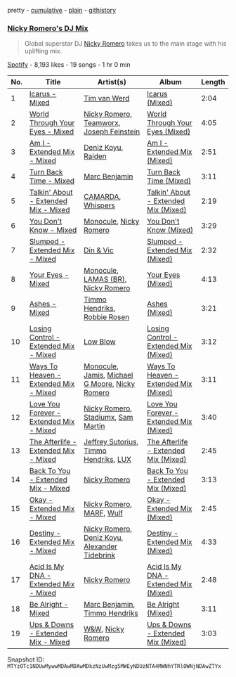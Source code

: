 pretty - [cumulative](/playlists/cumulative/37i9dQZF1DWXc3wUzQ4Nr1.md) - [plain](/playlists/plain/37i9dQZF1DWXc3wUzQ4Nr1) - [githistory](https://github.githistory.xyz/mackorone/spotify-playlist-archive/blob/main/playlists/plain/37i9dQZF1DWXc3wUzQ4Nr1)

### [Nicky Romero's DJ Mix](https://open.spotify.com/playlist/37i9dQZF1DWXc3wUzQ4Nr1)

> Global superstar DJ <a href="spotify:artist:5ChF3i92IPZHduM7jN3dpg">Nicky Romero</a> takes us to the main stage with his uplifting mix.

[Spotify](https://open.spotify.com/user/spotify) - 8,193 likes - 19 songs - 1 hr 0 min

| No. | Title | Artist(s) | Album | Length |
|---|---|---|---|---|
| 1 | [Icarus \- Mixed](https://open.spotify.com/track/47CzWORpnjuA0WDAhS5UR6) | [Tim van Werd](https://open.spotify.com/artist/5UgA77bKieWHI27WVk6bPE) | [Icarus \(Mixed\)](https://open.spotify.com/album/4SEWDfDlMLrCY815naVAdN) | 2:04 |
| 2 | [World Through Your Eyes \- Mixed](https://open.spotify.com/track/216jBU5wJLD6vkrX3awCVv) | [Nicky Romero](https://open.spotify.com/artist/5ChF3i92IPZHduM7jN3dpg), [Teamworx](https://open.spotify.com/artist/5AVL4JohmPpJASDshyUzQj), [Joseph Feinstein](https://open.spotify.com/artist/7ahEpNiwqIG5GJ3NkfHt1L) | [World Through Your Eyes \(Mixed\)](https://open.spotify.com/album/7fO5DaocxT0xiCw793sv3b) | 4:05 |
| 3 | [Am I \- Extended Mix \- Mixed](https://open.spotify.com/track/3f0J0lyaspohM9Cp8Rvmod) | [Deniz Koyu](https://open.spotify.com/artist/39PhMWg1aAuuZcph0OXGu6), [Raiden](https://open.spotify.com/artist/4YXNoMVTHRt01jYaKXTumJ) | [Am I \- Extended Mix \(Mixed\)](https://open.spotify.com/album/2nCPPkq60gbVWwVwD3VIqQ) | 2:51 |
| 4 | [Turn Back Time \- Mixed](https://open.spotify.com/track/0sv0ZIVZ3xJdLLW7LRUHQI) | [Marc Benjamin](https://open.spotify.com/artist/05KjvP5zdwtEIgEazqblZw) | [Turn Back Time \(Mixed\)](https://open.spotify.com/album/67c73VotVa5vnNnA1lTpJr) | 3:11 |
| 5 | [Talkin' About \- Extended Mix \- Mixed](https://open.spotify.com/track/19v5CwTT0yoJ5ets5E1vd1) | [CAMARDA](https://open.spotify.com/artist/09vy0H2lHwtBHCdzuFpDZN), [Whispers](https://open.spotify.com/artist/20CDUTkeimUuCordyA7SXq) | [Talkin' About \- Extended Mix \(Mixed\)](https://open.spotify.com/album/6xtyJL7aYqIXcdvrEYZ7BF) | 2:19 |
| 6 | [You Don't Know \- Mixed](https://open.spotify.com/track/2UGlvMzGwiryEcHOS4SFyw) | [Monocule](https://open.spotify.com/artist/0SURDCN1DbuW9STmuSHUaR), [Nicky Romero](https://open.spotify.com/artist/5ChF3i92IPZHduM7jN3dpg) | [You Don't Know \(Mixed\)](https://open.spotify.com/album/5jfR7zcIUOBdIwyXLE92EG) | 3:29 |
| 7 | [Slumped \- Extended Mix \- Mixed](https://open.spotify.com/track/3OYqUGv4pW3p5blStKOQlh) | [Din & Vic](https://open.spotify.com/artist/6aBFmG3P8qP94uilPUwYBk) | [Slumped \- Extended Mix \(Mixed\)](https://open.spotify.com/album/1I0KLAQs4rCO2fPzjnuUCK) | 2:32 |
| 8 | [Your Eyes \- Mixed](https://open.spotify.com/track/6Hm2XwPAz3k7htQZCxWtlC) | [Monocule](https://open.spotify.com/artist/0SURDCN1DbuW9STmuSHUaR), [LAMAS \(BR\)](https://open.spotify.com/artist/3sEeagShEwr9APxjh62Hr8), [Nicky Romero](https://open.spotify.com/artist/5ChF3i92IPZHduM7jN3dpg) | [Your Eyes \(Mixed\)](https://open.spotify.com/album/26l3Ft6mgdKwIlmShoCbqu) | 4:13 |
| 9 | [Ashes \- Mixed](https://open.spotify.com/track/40XxcwtHuM2FjRYeQqKkQ9) | [Timmo Hendriks](https://open.spotify.com/artist/7rNPTious4qaZVcKH3cmX3), [Robbie Rosen](https://open.spotify.com/artist/1569hvm0IW3DHOfruYP2lM) | [Ashes \(Mixed\)](https://open.spotify.com/album/3tLnS8IMHo2keNvriGFy7Y) | 3:21 |
| 10 | [Losing Control \- Extended Mix \- Mixed](https://open.spotify.com/track/66Er4kkVZWLpa7H7lwqoRA) | [Low Blow](https://open.spotify.com/artist/4Jr5ULT8PKTOiBhTUZR9RQ) | [Losing Control \- Extended Mix \(Mixed\)](https://open.spotify.com/album/2hAJK4bOJeHiVl0rZPGmd3) | 3:12 |
| 11 | [Ways To Heaven \- Extended Mix \- Mixed](https://open.spotify.com/track/5FGq2HLfu0lIrxNdQVMe2S) | [Monocule](https://open.spotify.com/artist/0SURDCN1DbuW9STmuSHUaR), [Jamis](https://open.spotify.com/artist/2SdcyCKXwjtQJymVLGyBlx), [Michael G Moore](https://open.spotify.com/artist/2WFsseAjUlC9pvgl6G3qsO), [Nicky Romero](https://open.spotify.com/artist/5ChF3i92IPZHduM7jN3dpg) | [Ways To Heaven \- Extended Mix \(Mixed\)](https://open.spotify.com/album/4AGrCGlvH5EuwG4wzaVedq) | 3:11 |
| 12 | [Love You Forever \- Extended Mix \- Mixed](https://open.spotify.com/track/2S6i7iokdVds1kXN3iHnb4) | [Nicky Romero](https://open.spotify.com/artist/5ChF3i92IPZHduM7jN3dpg), [Stadiumx](https://open.spotify.com/artist/0DRf6JJDQnRnz0Yp209CmH), [Sam Martin](https://open.spotify.com/artist/66AE89GQTx88zLYhXn1wFK) | [Love You Forever \- Extended Mix \(Mixed\)](https://open.spotify.com/album/5TpwRDFUNQpHaAkYYFoEFf) | 3:40 |
| 13 | [The Afterlife \- Extended Mix \- Mixed](https://open.spotify.com/track/6cIQ2AfkglvS1nhKfh0vFN) | [Jeffrey Sutorius](https://open.spotify.com/artist/2XGg454n1pSdgoqrfcSDbq), [Timmo Hendriks](https://open.spotify.com/artist/7rNPTious4qaZVcKH3cmX3), [LUX](https://open.spotify.com/artist/1xNeaOaf8khvhnxCU4TWcJ) | [The Afterlife \- Extended Mix \(Mixed\)](https://open.spotify.com/album/7cyT2ZbzE6lZUTIqn0IUSj) | 2:45 |
| 14 | [Back To You \- Extended Mix \- Mixed](https://open.spotify.com/track/2PePqQtzD2hyatQPHahYQu) | [Nicky Romero](https://open.spotify.com/artist/5ChF3i92IPZHduM7jN3dpg) | [Back To You \- Extended Mix \(Mixed\)](https://open.spotify.com/album/53P0W7GhUyt5VpHj3ciHVs) | 3:13 |
| 15 | [Okay \- Extended Mix \- Mixed](https://open.spotify.com/track/6dlc4NCqdatFHQqCQJ4L27) | [Nicky Romero](https://open.spotify.com/artist/5ChF3i92IPZHduM7jN3dpg), [MARF](https://open.spotify.com/artist/6y1eDna5tYFgcvKyGhLCy7), [Wulf](https://open.spotify.com/artist/134sCDSe1w2zPnfCG4hT0f) | [Okay \- Extended Mix \(Mixed\)](https://open.spotify.com/album/4roxuNLH6CeIK2bRDaKeKn) | 2:45 |
| 16 | [Destiny \- Extended Mix \- Mixed](https://open.spotify.com/track/5T2Le42gIZaCj4sobXfhf2) | [Nicky Romero](https://open.spotify.com/artist/5ChF3i92IPZHduM7jN3dpg), [Deniz Koyu](https://open.spotify.com/artist/39PhMWg1aAuuZcph0OXGu6), [Alexander Tidebrink](https://open.spotify.com/artist/6kI0ZZ0yjJ3Bf5JjEgUJLC) | [Destiny \- Extended Mix \(Mixed\)](https://open.spotify.com/album/6sp9BXTCeHi2j7XdpQXb3x) | 4:33 |
| 17 | [Acid Is My DNA \- Extended Mix \- Mixed](https://open.spotify.com/track/65yi3DEjkNsA6IBFM5VRDJ) | [Nicky Romero](https://open.spotify.com/artist/5ChF3i92IPZHduM7jN3dpg) | [Acid Is My DNA \- Extended Mix \(Mixed\)](https://open.spotify.com/album/4G55CgRWjADYtgF2AO9V4f) | 2:48 |
| 18 | [Be Alright \- Mixed](https://open.spotify.com/track/5MWX68GhtTVt1MKdYbhXPX) | [Marc Benjamin](https://open.spotify.com/artist/05KjvP5zdwtEIgEazqblZw), [Timmo Hendriks](https://open.spotify.com/artist/7rNPTious4qaZVcKH3cmX3) | [Be Alright \(Mixed\)](https://open.spotify.com/album/60sxahxIs1KPiSxFbRYMUR) | 3:11 |
| 19 | [Ups & Downs \- Extended Mix \- Mixed](https://open.spotify.com/track/4mTl4ecEEWbSEipNrBwQEQ) | [W&W](https://open.spotify.com/artist/2rTo8KIkBTFjQS7VvaKYQ4), [Nicky Romero](https://open.spotify.com/artist/5ChF3i92IPZHduM7jN3dpg) | [Ups & Downs \- Extended Mix \(Mixed\)](https://open.spotify.com/album/7MFc8E3pzaQYhQjRAkdTnL) | 3:03 |

Snapshot ID: `MTYzOTc1NDUwMywwMDAwMDAwMDkzNzUwMzg5MWEyNDUzNTA4MWNhYTRlOWNjNDAwZTYx`
